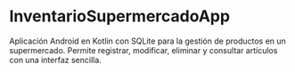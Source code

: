 # InventarioSupermercadoApp
Aplicación Android en Kotlin con SQLite para la gestión de productos en un supermercado. Permite registrar, modificar, eliminar y consultar artículos con una interfaz sencilla.
